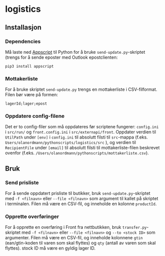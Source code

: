 # logistics

## Installasjon

### Dependencies

Må laste ned [Appscript](https://appscript.sourceforge.io/) til Python for å bruke `send-update.py`-skriptet (trengs for å sende eposter med Outlook epostclienten:

`pip3 install appscript`

### Mottakerliste

For å bruke skriptet `send-update.py` trengs en mottakerliste i CSV-filformat. Filen bør være på formen:

`lagerId;lager;epost`

### Oppdatere config-filene

Det er to config-filer som må oppdateres før scriptene fungerer: `config.ini` i `src/run/` og `front.config.ini` i `src/externapi/front`. Oppdater verdien til `UtilPath` under `[env]` i `config.ini` til absolutt filsti til `src`-mappa (f.eks. `Users/olanordmann/pythonscripts/logistics/src`
), og verdien til `RecipientFile` under `[email]` til absolutt filsti til mottakerliste-filen beskrevet ovenfor (f.eks. `/Users/olanordmann/pythonscripts/mottakerliste.csv`).

## Bruk

### Send prisliste

For å sende oppdatert prisliste til butikker, bruk `send-update.py`-skriptet med `-f <filnavn>` eller `--file <filnavn>` som argument til kallet på skriptet i terminalen. Filen må være en CSV-fil, og inneholde en kolonne `productId`.

### Opprette overføringer

For å opprette en overføring i Front fra nettbutikken, bruk `transfer.py`-skriptet med `-f <filnavn>` eller `--file <filnavn>` og `--to <stock ID>` som argumenter. Filen må være en CSV-fil, og inneholde kolonnene `gtin` (ean/gtin-koden til varen som skal flyttes) og `qty` (antall av varen som skal flyttes). stock ID må være en gyldig lager ID.
